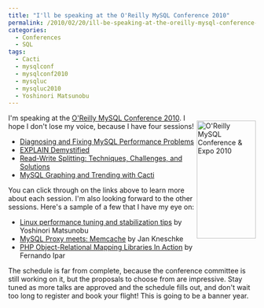 ```yaml
---
title: "I'll be speaking at the O'Reilly MySQL Conference 2010"
permalink: /2010/02/20/ill-be-speaking-at-the-oreilly-mysql-conference-2010/
categories:
  - Conferences
  - SQL
tags:
  - Cacti
  - mysqlconf
  - mysqlconf2010
  - mysqluc
  - mysqluc2010
  - Yoshinori Matsunobu
---
```

<p style="float:right">
  <a href="http://conferences.oreilly.com/mysql"> <img src="http://assets.en.oreilly.com/1/event/36/mysql2010_speaking_badge_120x240.gif" alt="O'Reilly MySQL Conference & Expo 2010" title="O'Reilly MySQL Conference & Expo 2010" height="240" width="120" border="0" /> </a>
</p>

I'm speaking at the [O'Reilly MySQL Conference 2010][1]. I hope I don't lose my voice, because I have four sessions!

*   [Diagnosing and Fixing MySQL Performance Problems][2]
*   [EXPLAIN Demystified][3]
*   [Read-Write Splitting: Techniques, Challenges, and Solutions][4]
*   [MySQL Graphing and Trending with Cacti][5]

You can click through on the links above to learn more about each session. I'm also looking forward to the other sessions. Here's a sample of a few that I have my eye on:

*   [Linux performance tuning and stabilization tips][6] by Yoshinori Matsunobu
*   [MySQL Proxy meets: Memcache][7] by Jan Kneschke
*   [PHP Object-Relational Mapping Libraries In Action][8] by Fernando Ipar

The schedule is far from complete, because the conference committee is still working on it, but the proposals to choose from are impressive. Stay tuned as more talks are approved and the schedule fills out, and don't wait too long to register and book your flight! This is going to be a banner year.

<br style="clear:both" />

 [1]: http://conferences.oreilly.com/mysql
 [2]: http://en.oreilly.com/mysql2010/public/schedule/detail/12410
 [3]: http://en.oreilly.com/mysql2010/public/schedule/detail/12474
 [4]: http://en.oreilly.com/mysql2010/public/schedule/detail/12479
 [5]: http://en.oreilly.com/mysql2010/public/schedule/detail/12477
 [6]: http://en.oreilly.com/mysql2010/public/schedule/detail/13252
 [7]: http://en.oreilly.com/mysql2010/public/schedule/detail/13335
 [8]: http://en.oreilly.com/mysql2010/public/schedule/detail/12489
